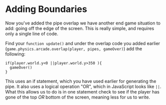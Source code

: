 Adding Boundaries
=================
Now you've added the pipe overlap we have another end game situation to add: going off the edge of the screen. This is really simple, and requires only a single line of code.



Find your `function update()` and under the overlap code you added earlier (`game.physics.arcade.overlap(player, pipes, gameOver)`) add the following:
```
if(player.world.y<0 ||player.world.y>350 ){
  gameOver()
}
```
This uses an if statement, which you have used earlier for generating the pipe. It also uses a logical operation "OR", which in JavaScript looks like `||`. What this allows us to do is in one statement check to see if the player has gone of the top *OR* bottom of the screen, meaning less for us to write.
